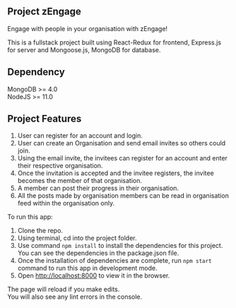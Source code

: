 ## Project zEngage

Engage with people in your organisation with zEngage!

This is a fullstack project built using React-Redux for frontend, Express.js for server and Mongoose.js, MongoDB for database.

## Dependency
MongoDB >= 4.0  
NodeJS >= 11.0

## Project Features

1. User can register for an account and login.
2. User can create an Organisation and send email invites so others could join.
3. Using the email invite, the invitees can register for an account and enter their respective organisation.
4. Once the invitation is accepted and the invitee registers, the invitee becomes the member of that organisation.
5. A member can post their progress in their organisation.
6. All the posts made by organisation members can be read in organisation feed within the organisation only.

To run this app:

1. Clone the repo.
2. Using terminal, cd into the project folder.
3. Use command `npm install` to install the dependencies for this project. You can see the dependencies in the package.json file.
4. Once the installation of dependencies are complete, run `npm start` command to run this app in development mode.
5. Open [http://localhost:8000](http://localhost:8000) to view it in the browser. 

The page will reload if you make edits.<br>
You will also see any lint errors in the console.


